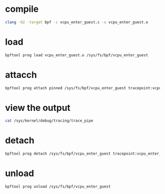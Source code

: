 # compile
```bash
clang -O2 -target bpf -c vcpu_enter_guest.c -o vcpu_enter_guest.o
```
# load
```bash
bpftool prog load vcpu_enter_guest.o /sys/fs/bpf/vcpu_enter_guest
```
# attacch
```bash
bpftool prog attach pinned /sys/fs/bpf/vcpu_enter_guest tracepoint:vcpu_enter_guest
```
# view the output
```bash
cat /sys/kernel/debug/tracing/trace_pipe
```
# detach
```bash
bpftool prog detach /sys/fs/bpf/vcpu_enter_guest tracepoint:vcpu_enter_guest
```
# unload
```bash
bpftool prog unload /sys/fs/bpf/vcpu_enter_guest
```